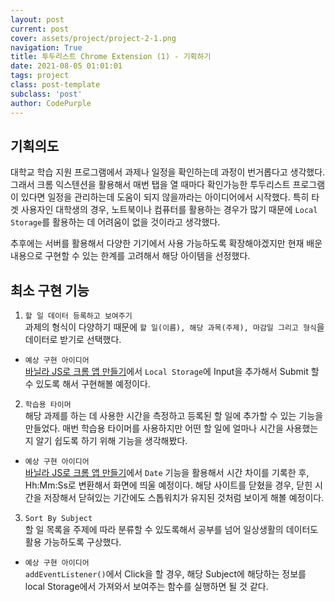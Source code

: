 ```yaml
---
layout: post
current: post
cover: assets/project/project-2-1.png
navigation: True
title: 투두리스트 Chrome Extension (1) - 기획하기
date: 2021-08-05 01:01:01
tags: project
class: post-template
subclass: 'post'
author: CodePurple
---
```


## 기획의도
대학교 학습 지원 프로그램에서 과제나 일정을 확인하는데 과정이 번거롭다고 생각했다. <!--break-->
그래서 크롬 익스텐션을 활용해서 매번 탭을 열 때마다 확인가능한 투두리스트 프로그램이 있다면 일정을 관리하는데 도움이 되지 않을까라는 아이디어에서 시작했다.
특히 타겟 사용자인 대학생의 경우, 노트북이나 컴퓨터를 활용하는 경우가 많기 때문에 `Local Storage`를 활용하는 데 어려움이 없을 것이라고 생각했다. <br>

추후에는 서버를 활용해서 다양한 기기에서 사용 가능하도록 확장해야겠지만 현재 배운 내용으로 구현할 수 있는 한계를 고려해서 해당 아이템을 선정했다.

## 최소 구현 기능

1. `할 일 데이터 등록하고 보여주기` <br>
과제의 형식이 다양하기 때문에 `할 일(이름), 해당 과목(주제), 마감일 그리고 형식`을 데이터로 받기로 선택했다. <br>
- `예상 구현 아이디어` <br>
[바닐라 JS로 크롬 앱 만들기](https://jskim1215.github.io/study-1-3)에서 `Local Storage`에 Input을 추가해서 Submit 할 수 있도록 해서 구현해볼 예정이다. 

2. `학습용 타이머` <br>
해당 과제를 하는 데 사용한 시간을 측정하고 등록된 할 일에 추가할 수 있는 기능을 만들었다. 매번 학습용 타이머를 사용하지만 어떤 할 일에 얼마나 시간을 사용했는지 알기 쉽도록 하기 위해 기능을 생각해봤다. <br>
- `예상 구현 아이디어` <br>
[바닐라 JS로 크롬 앱 만들기](https://jskim1215.github.io/study-1-3)에서 `Date` 기능을 활용해서 시간 차이를 기록한 후, Hh:Mm:Ss로 변환해서 화면에 띄울 예정이다.
해당 사이트를 닫혔을 경우, 닫힌 시간을 저장해서 닫혀있는 기간에도 스톱워치가 유지된 것처럼 보이게 해볼 예정이다.

3. `Sort By Subject` <br>
할 일 목록을 주제에 따라 분류할 수 있도록해서 공부를 넘어 일상생활의 데이터도 활용 가능하도록 구상했다.
- `예상 구현 아이디어` <br>
`addEventListener()`에서 Click을 할 경우, 해당 Subject에 해당하는 정보를 local Storage에서 가져와서 보여주는 함수를 실행하면 될 것 같다.


